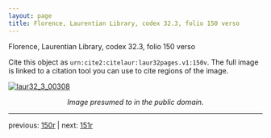 ```yaml
---
layout: page
title: Florence, Laurentian Library, codex 32.3, folio 150 verso
---
```


Florence, Laurentian Library, codex 32.3, folio 150 verso

Cite this object as `urn:cite2:citelaur:laur32pages.v1:150v`.  The full image is linked to a citation tool you can use to cite regions of the image.

[![laur32_3_00308](http://www.homermultitext.org/iipsrv?IIIF=/project/homer/pyramidal/deepzoom/citelaur/laur32imgs/v1/laur32_3_00308.tif/full/800,/0/default.jpg)](http://www.homermultitext.org/ict2/?urn=urn:cite2:citelaur:laur32imgs.v1:laur32_3_00308) 

<p style="text-align: center; font-style: italic;">Image presumed to in the public domain.</p>

---

previous: [150r](../150r/) | next: [151r](../151r/)